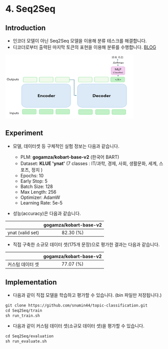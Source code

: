 # 4. Seq2Seq

## Introduction

- 인코더 모델이 아닌 Seq2Seq 모델을 이용해 분류 테스크를 해결합니다.
- 디코더로부터 출력된 마지막 토큰의 표현을 이용해 분류를 수행합니다. [BLOG](https://snumin44.tistory.com/17)

<img src="../images/seq2seq.PNG" alt="example image" width="400" height="200"/>
      
## Experiment

- 모델, 데이터셋 등 구체적인 실험 정보는 다음과 같습니다.
  
  - PLM: __gogamza/kobart-base-v2__ (한국어 BART)
  - Dataset: __KLUE 'ynat'__ (7 classes : IT/과학, 경제, 사회, 생활문화, 세계, 스포츠, 정치 )
  - Epochs: 10
  - Early Stop: 5
  - Batch Size: 128
  - Max Length: 256
  - Optimizer: AdamW
  - Learning Rate: 5e-5

- 성능(accuracy)은 다음과 같습니다.

||__gogamza/kobart-base-v2__|
|:---:|:---:|
|ynat (valid set)|82.30 (%)|

- 직접 구축한 소규모 데이터 셋(175개 문장)으로 평가한 결과는 다음과 같습니다.

||__gogamza/kobart-base-v2__|
|:---:|:---:|
|커스텀 데이터 셋|77.07 (%)|

## Implementation
- 다음과 같이 직접 모델을 학습하고 평가할 수 있습니다. (bin 파일만 저장됩니다.)
```
git clone https://github.com/snumin44/topic-classification.git
cd Seq2Seq/train
sh run_train.sh
```
- 다음과 같이 커스텀 데이터 셋(소규모 데이터 셋)을 평가할 수 있습니다.
```
cd Seq2Seq/evaluation
sh run_evaluate.sh
``` 
